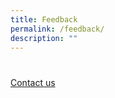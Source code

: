 ```yaml
---
title: Feedback
permalink: /feedback/
description: ""
---
```

# 

[Contact us](https://go.gov.sg/ebscselfhelpportal)